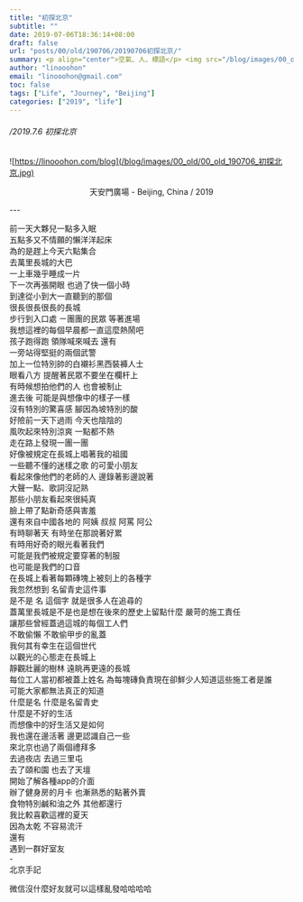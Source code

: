 ```yaml
---
title: "初探北京"
subtitle: ""
date: 2019-07-06T18:36:14+08:00
draft: false
url: "posts/00/old/190706/20190706初探北京/"
summary: <p align="center">空氣、人、標語</p> <img src="/blog/images/00_old/00_old_190706_初探北京.jpg" width="50%"/>
author: "linooohon"
email: "linooohon@gmail.com"
toc: false
tags: ["Life", "Journey", "Beijing"]
categories: ["2019", "life"]
---
```



###### /2019.7.6 初探北京

![https://linooohon.com/blog](/blog/images/00_old/00_old_190706_初探北京.jpg)
<p style="text-align:center;">天安門廣場 - Beijing, China / 2019<p>
---
<p>
前一天大夥兒一點多入眠<br/>
五點多又不情願的懶洋洋起床<br/>
為的是趕上今天六點集合<br/>
去萬里長城的大巴<br/>
一上車幾乎睡成一片<br/>
下一次再張開眼 也過了快一個小時<br/>
到達從小到大一直聽到的那個<br/>
很長很長很長的長城<br/>
步行到入口處 ㄧ團團的民眾 等著進場<br/>
我想這裡的每個早晨都一直這麼熱鬧吧<br/>
孩子跑得跑 領隊喊來喊去 還有<br/>
一旁站得堅挺的兩個武警<br/>
加上一位特別帥的白襯衫黑西裝褲人士<br/>
眼看八方 提醒著民眾不要坐在欄杆上<br/>
有時候想拍他們的人 也會被制止<br/>
進去後 可能是與想像中的樣子一樣<br/>
沒有特別的驚喜感 腳因為坡特別的酸<br/>
好險前一天下過雨 今天也陰陰的<br/>
風吹起來特別涼爽 一點都不熱<br/>
走在路上發現一團一團<br/>
好像被規定在長城上唱著我的祖國<br/>
一些聽不懂的迷樣之歌 的可愛小朋友<br/>
看起來像他們的老師的人 邊錄著影邊說著<br/>
大聲一點、歌詞沒記熟<br/>
那些小朋友看起來很純真<br/>
臉上帶了點新奇感與害羞<br/>
還有來自中國各地的 阿姨 叔叔 阿罵 阿公<br/>
有時聊著天 有時坐在那說著好累<br/>
有時用好奇的眼光看著我們<br/>
可能是我們被規定要穿著的制服<br/>
也可能是我們的口音<br/>
在長城上看著每顆磚塊上被刻上的各種字<br/>
我忽然想到 名留青史這件事<br/>
是不是 名 這個字 就是很多人在追尋的<br/>
蓋萬里長城是不是也是想在後來的歷史上留點什麼 嚴苛的施工責任<br/>
讓那些曾經蓋過這城的每個工人們<br/>
不敢偷懶 不敢偷甲步的亂蓋<br/>
我何其有幸生在這個世代<br/>
以觀光的心態走在長城上<br/>
靜觀壯麗的樹林 遠眺再更遠的長城<br/>
每位工人當初都被蓋上姓名 為每塊磚負責現在卻鮮少人知道這些施工者是誰<br/>
可能大家都無法真正的知道<br/>
什麼是名 什麼是名留青史<br/>
什麼是不好的生活<br/>
而想像中的好生活又是如何<br/>
我也還在邊活著 邊更認識自己一些<br/>
來北京也過了兩個禮拜多<br/>
去過夜店 去過三里屯<br/>
去了頤和園 也去了天壇<br/>
開始了解各種app的介面<br/>
辦了健身房的月卡 也漸熟悉的點著外賣<br/>
食物特別鹹和油之外 其他都還行<br/>
我比較喜歡這裡的夏天<br/>
因為太乾 不容易流汗<br/>
還有<br/>
遇到一群好室友<br/>
-<br/>
北京手記<br/>
</p>

<p>微信沒什麼好友就可以這樣亂發哈哈哈哈</p>